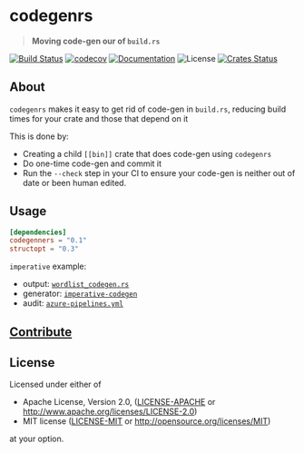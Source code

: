 # codegenrs

> **Moving code-gen our of `build.rs`**

[![Build Status](https://dev.azure.com/crate-ci/crate-ci/_apis/build/status/codegenrs?branchName=master)](https://dev.azure.com/crate-ci/crate-ci/_build/latest?definitionId=10&branchName=master)
[![codecov](https://codecov.io/gh/crate-ci/codegenrs/branch/master/graph/badge.svg)](https://codecov.io/gh/crate-ci/codegenrs)
[![Documentation](https://img.shields.io/badge/docs-master-blue.svg)][Documentation]
![License](https://img.shields.io/crates/l/codegenrs.svg)
[![Crates Status](https://img.shields.io/crates/v/codegenrs.svg)](https://crates.io/crates/codegenrs)

## About

`codegenrs` makes it easy to get rid of code-gen in `build.rs`, reducing build times for your crate and those that depend on it

This is done by:
- Creating a child `[[bin]]` crate that does code-gen using `codegenrs`
- Do one-time code-gen and commit it
- Run the `--check` step in your CI to ensure your code-gen is neither out of
  date or been human edited.

## Usage

```toml
[dependencies]
codegenners = "0.1"
structopt = "0.3"
```

`imperative` example:
- output: [`wordlist_codegen.rs`](https://github.com/crate-ci/imperative/blob/master/src/wordlist_codegen.rs)
- generator: [`imperative-codegen`](https://github.com/crate-ci/imperative/tree/master/codegen)
- audit: [`azure-pipelines.yml`](https://github.com/crate-ci/imperative/blob/master/azure-pipelines.yml#L13)

## [Contribute](CONTRIBUTING.md)

## License

Licensed under either of

 * Apache License, Version 2.0, ([LICENSE-APACHE](LICENSE-APACHE) or http://www.apache.org/licenses/LICENSE-2.0)
 * MIT license ([LICENSE-MIT](LICENSE-MIT) or http://opensource.org/licenses/MIT)

at your option.

[Crates.io]: https://crates.io/crates/codegenrs
[Documentation]: https://docs.rs/codegenrs
